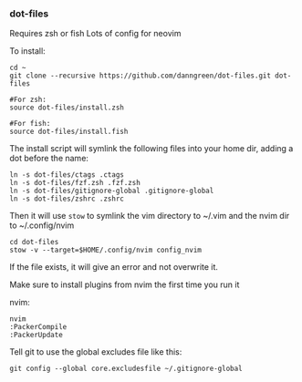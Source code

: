 ### dot-files

Requires zsh or fish
Lots of config for neovim

To install:

```
cd ~
git clone --recursive https://github.com/danngreen/dot-files.git dot-files

#For zsh:
source dot-files/install.zsh

#For fish:
source dot-files/install.fish
```

The install script will symlink the following files into your home dir, adding a dot before the name:

```
ln -s dot-files/ctags .ctags
ln -s dot-files/fzf.zsh .fzf.zsh
ln -s dot-files/gitignore-global .gitignore-global  
ln -s dot-files/zshrc .zshrc
```

Then it will use `stow` to symlink the vim directory to ~/.vim and the nvim dir to ~/.config/nvim

```
cd dot-files
stow -v --target=$HOME/.config/nvim config_nvim
```

If the file exists, it will give an error and not overwrite it.

Make sure to install plugins from nvim the first time you run it

nvim:
```
nvim
:PackerCompile
:PackerUpdate
```


Tell git to use the global excludes file like this:

```
git config --global core.excludesfile ~/.gitignore-global
```

